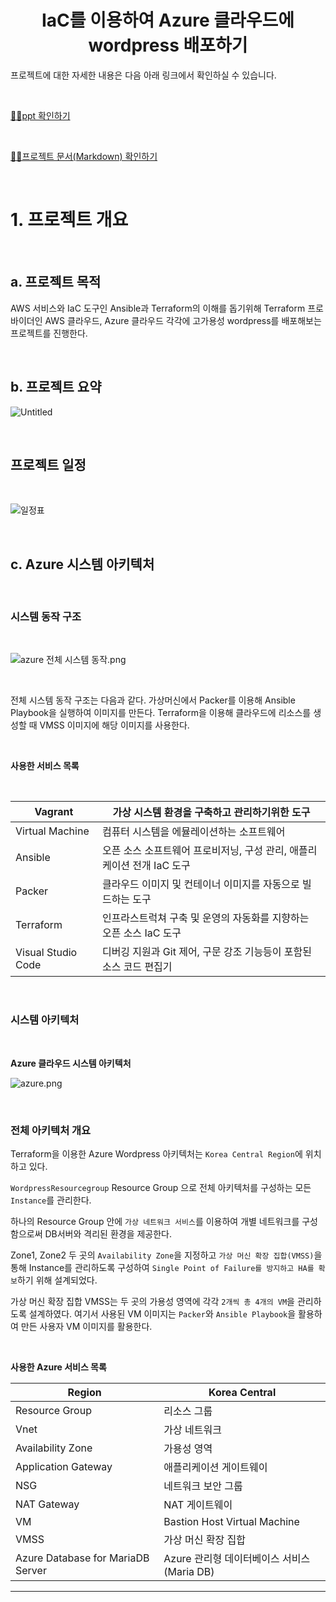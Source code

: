 # <center> IaC를 이용하여 Azure 클라우드에 wordpress 배포하기 <center/>

프로젝트에 대한 자세한 내용은 다음 아래 링크에서 확인하실 수 있습니다.

<br/>


[🙋‍♀️ppt 확인하기](https://github.com/seonwoojh/Terraform_Project/blob/main/IaC%20%ED%94%84%EB%A1%9C%EC%A0%9D%ED%8A%B8_F%EC%A1%B0_%EC%B5%9C%EC%A2%85%EB%B3%B8.pdf)

<br/>
    
[🙋‍♀️프로젝트 문서(Markdown) 확인하기](https://github.com/seonwoojh/Terraform_Project/blob/main/IaC%EB%A5%BC_%EC%9D%B4%EC%9A%A9%ED%95%98%EC%97%AC_Azure_%ED%81%B4%EB%9D%BC%EC%9A%B0%EB%93%9C%EC%97%90_wordpress_%EB%B0%B0%ED%8F%AC%ED%95%98%EA%B8%B0.pdf)

<br/>

# 1. 프로젝트 개요

<br/>

## a. 프로젝트 목적

AWS 서비스와 IaC 도구인 Ansible과 Terraform의 이해를 돕기위해 Terraform 프로바이더인 AWS 클라우드, Azure 클라우드 각각에 고가용성 wordpress를 배포해보는 프로젝트를 진행한다.
    
<br/>
    
## b. 프로젝트 요약

![Untitled](https://github.com/seonwoojh/Terraform_Project/blob/main/images/Untitled.png)

<br/>
   
## 프로젝트 일정

<br/>

![일정표](https://github.com/seonwoojh/Terraform_Project/blob/main/images/%EC%9D%BC%EC%A0%95%ED%91%9C.png)

<br/>
    
## c. Azure 시스템 아키텍처

<br/>
    
### 시스템 동작 구조
    
<br/>
    
![azure 전체 시스템 동작.png](https://github.com/seonwoojh/Terraform_Project/blob/main/images/azure_%EC%A0%84%EC%B2%B4_%EC%8B%9C%EC%8A%A4%ED%85%9C_%EB%8F%99%EC%9E%91.png)
    
<br/>
    
전체 시스템 동작 구조는 다음과 같다.
가상머신에서 Packer를 이용해 Ansible Playbook을 실행하여 이미지를 만든다.
Terraform을 이용해 클라우드에 리소스를 생성할 때 VMSS 이미지에 해당 이미지를 사용한다.
    
<br/>
    
**사용한 서비스 목록**
    
<br/>
    
| Vagrant | 가상 시스템 환경을 구축하고 관리하기위한 도구 |
| --- | --- |
| Virtual Machine | 컴퓨터 시스템을 에뮬레이션하는 소프트웨어 |
| Ansible | 오픈 소스 소프트웨어 프로비저닝, 구성 관리, 애플리케이션 전개 IaC 도구 |
| Packer | 클라우드 이미지 및 컨테이너 이미지를 자동으로 빌드하는 도구 |
| Terraform | 인프라스트럭쳐 구축 및 운영의 자동화를 지향하는 오픈 소스 IaC 도구  |
| Visual Studio Code | 디버깅 지원과 Git 제어, 구문 강조 기능등이 포함된 소스 코드 편집기 |
    
<br/>
    
### 시스템 아키텍처
    
<br/>
    
**Azure 클라우드 시스템 아키텍처**

![azure.png](https://github.com/seonwoojh/Terraform_Project/blob/main/images/azure.png)

<br/>

### 전체 아키텍처 개요

Terraform을 이용한 Azure Wordpress 아키텍처는 `Korea Central Region`에 위치하고 있다. 

`WordpressResourcegroup` Resource Group 으로 전체 아키텍처를 구성하는 모든 `Instance`를 관리한다. 

하나의 Resource Group 안에 `가상 네트워크 서비스`를 이용하여 개별 네트워크를 구성함으로써 DB서버와 격리된 환경을 제공한다. 

Zone1, Zone2 두 곳의 `Availability Zone`을 지정하고 `가상 머신 확장 집합(VMSS)`을 통해 Instance를 관리하도록 구성하여 `Single Point of Failure를 방지하고 HA를 확보`하기 위해 설계되었다.

가상 머신 확장 집합 VMSS는 두 곳의 가용성 영역에 각각 `2개씩 총 4개의 VM`을 관리하도록 설계하였다.  여기서 사용된 VM 이미지는 `Packer`와 `Ansible Playbook`을 활용하여 만든 사용자 VM 이미지를 활용한다.
    
<br/>
    
**사용한 Azure 서비스 목록**

| Region | Korea Central |
| --- | --- |
| Resource Group | 리소스 그룹 |
| Vnet | 가상 네트워크 |
| Availability Zone | 가용성 영역 |
| Application Gateway | 애플리케이션 게이트웨이 |
| NSG | 네트워크 보안 그룹 |
| NAT Gateway | NAT 게이트웨이 |
| VM | Bastion Host Virtual Machine |
| VMSS | 가상 머신 확장 집합 |
| Azure Database for MariaDB Server | Azure 관리형 데이터베이스 서비스(Maria DB) |

---

